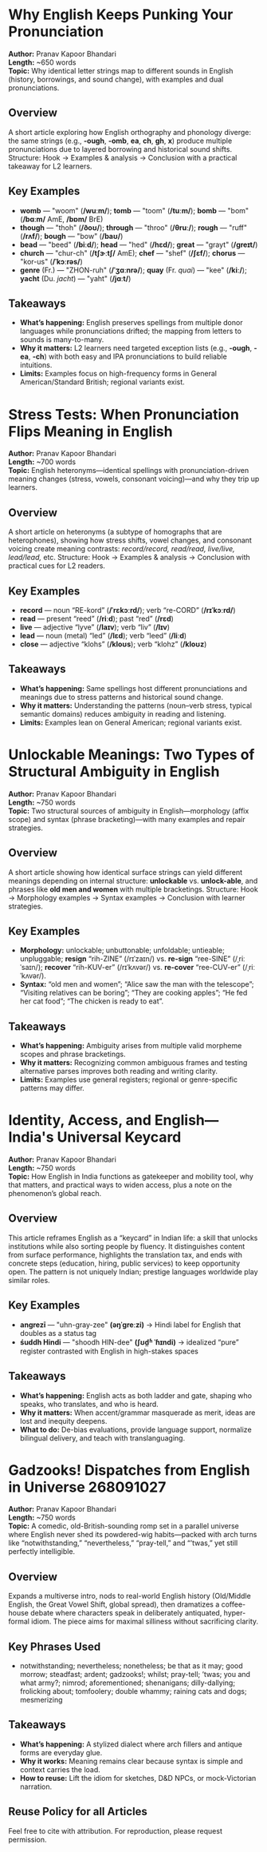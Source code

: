 # Why English Keeps Punking Your Pronunciation

**Author:** Pranav Kapoor Bhandari  
**Length:** ~650 words  
**Topic:** Why identical letter strings map to different sounds in English (history, borrowings, and sound change), with examples and dual pronunciations.

## Overview
A short article exploring how English orthography and phonology diverge: the same strings (e.g., **-ough**, **-omb**, **ea**, **ch**, **gh**, **x**) produce multiple pronunciations due to layered borrowing and historical sound shifts. Structure: Hook → Examples & analysis → Conclusion with a practical takeaway for L2 learners.

## Key Examples
- **womb** — "woom" (**/wuːm/**); **tomb** — "toom" (**/tuːm/**); **bomb** — "bom" (**/bɑːm/** AmE, **/bɒm/** BrE)  
- **though** — "thoh" (**/ðoʊ/**); **through** — "throo" (**/θruː/**); **rough** — "ruff" (**/rʌf/**); **bough** — "bow" (**/baʊ/**)  
- **bead** — "beed" (**/biːd/**); **head** — "hed" (**/hɛd/**); **great** — "grayt" (**/ɡreɪt/**)  
- **church** — "chur-ch" (**/tʃɝːtʃ/** AmE); **chef** — "shef" (**/ʃɛf/**); **chorus** — "kor-us" (**/ˈkɔːrəs/**)  
- **genre** (Fr.) — "ZHON-ruh" (**/ˈʒɑːnrə/**); **quay** (Fr. *quai*) — "kee" (**/kiː/**); **yacht** (Du. *jacht*) — "yaht" (**/jɑːt/**)

## Takeaways
- **What’s happening:** English preserves spellings from multiple donor languages while pronunciations drifted; the mapping from letters to sounds is many-to-many.  
- **Why it matters:** L2 learners need targeted exception lists (e.g., **-ough**, **-ea**, **-ch**) with both easy and IPA pronunciations to build reliable intuitions.  
- **Limits:** Examples focus on high-frequency forms in General American/Standard British; regional variants exist. <br>


# Stress Tests: When Pronunciation Flips Meaning in English

**Author:** Pranav Kapoor Bhandari  
**Length:** ~700 words  
**Topic:** English heteronyms—identical spellings with pronunciation-driven meaning changes (stress, vowels, consonant voicing)—and why they trip up learners.

## Overview
A short article on heteronyms (a subtype of homographs that are heterophones), showing how stress shifts, vowel changes, and consonant voicing create meaning contrasts: *record/record, read/read, live/live, lead/lead,* etc. Structure: Hook → Examples & analysis → Conclusion with practical cues for L2 readers.

## Key Examples
- **record** — noun “RE-kord” (**/ˈrɛkɔːrd/**); verb “re-CORD” (**/rɪˈkɔːrd/**)  
- **read** — present “reed” (**/riːd**); past “red” (**/rɛd**)  
- **live** — adjective “lyve” (**/laɪv**); verb “liv” (**/lɪv**)  
- **lead** — noun (metal) “led” (**/lɛd**); verb “leed” (**/liːd**)  
- **close** — adjective “klohs” (**/kloʊs**); verb “klohz” (**/kloʊz**)

## Takeaways
- **What’s happening:** Same spellings host different pronunciations and meanings due to stress patterns and historical sound change.  
- **Why it matters:** Understanding the patterns (noun–verb stress, typical semantic domains) reduces ambiguity in reading and listening.  
- **Limits:** Examples lean on General American; regional variants exist.


# Unlockable Meanings: Two Types of Structural Ambiguity in English <br>

**Author:** Pranav Kapoor Bhandari  
**Length:** ~750 words  
**Topic:** Two structural sources of ambiguity in English—morphology (affix scope) and syntax (phrase bracketing)—with many examples and repair strategies.

## Overview
A short article showing how identical surface strings can yield different meanings depending on internal structure: **unlockable** vs. **unlock-able**, and phrases like **old men and women** with multiple bracketings. Structure: Hook → Morphology examples → Syntax examples → Conclusion with learner strategies.

## Key Examples
- **Morphology:** unlockable; unbuttonable; unfoldable; untieable; unpluggable; **resign** “rih-ZINE” (/rɪˈzaɪn/) vs. **re-sign** “ree-SINE” (/ˌriːˈsaɪn/); **recover** “rih-KUV-er” (/rɪˈkʌvər/) vs. **re-cover** “ree-CUV-er” (/ˌriːˈkʌvər/).  
- **Syntax:** “old men and women”; “Alice saw the man with the telescope”; “Visiting relatives can be boring”; “They are cooking apples”; “He fed her cat food”; “The chicken is ready to eat”.

## Takeaways
- **What’s happening:** Ambiguity arises from multiple valid morpheme scopes and phrase bracketings.  
- **Why it matters:** Recognizing common ambiguous frames and testing alternative parses improves both reading and writing clarity.  
- **Limits:** Examples use general registers; regional or genre-specific patterns may differ.



# Identity, Access, and English—India's Universal Keycard

**Author:** Pranav Kapoor Bhandari  
**Length:** ~750 words  
**Topic:** How English in India functions as gatekeeper and mobility tool, why that matters, and practical ways to widen access, plus a note on the phenomenon’s global reach.

## Overview
This article reframes English as a “keycard” in Indian life: a skill that unlocks institutions while also sorting people by fluency. It distinguishes content from surface performance, highlights the translation tax, and ends with concrete steps (education, hiring, public services) to keep opportunity open. The pattern is not uniquely Indian; prestige languages worldwide play similar roles.

## Key Examples
- **angrezī** — "uhn-gray-zee" **(əŋˈɡreːzi)** → Hindi label for English that doubles as a status tag  
- **śuddh Hindi** — "shoodh HIN-dee" **(ʃʊd̪ʱ ˈɦɪndi)** → idealized “pure” register contrasted with English in high-stakes spaces

## Takeaways
- **What’s happening:** English acts as both ladder and gate, shaping who speaks, who translates, and who is heard.  
- **Why it matters:** When accent/grammar masquerade as merit, ideas are lost and inequity deepens.  
- **What to do:** De-bias evaluations, provide language support, normalize bilingual delivery, and teach with translanguaging.


# Gadzooks! Dispatches from English in Universe 268091027

**Author:** Pranav Kapoor Bhandari  
**Length:** ~750 words  
**Topic:** A comedic, old-British-sounding romp set in a parallel universe where English never shed its powdered-wig habits—packed with arch turns like “notwithstanding,” “nevertheless,” “pray-tell,” and “’twas,” yet still perfectly intelligible.

## Overview
Expands a multiverse intro, nods to real-world English history (Old/Middle English, the Great Vowel Shift, global spread), then dramatizes a coffee-house debate where characters speak in deliberately antiquated, hyper-formal idiom. The piece aims for maximal silliness without sacrificing clarity.

## Key Phrases Used
- notwithstanding; nevertheless; nonetheless; be that as it may; good morrow; steadfast; ardent; gadzooks!; whilst; pray-tell; ’twas; you and what army?; nimrod; aforementioned; shenanigans; dilly-dallying; frolicking about; tomfoolery; double whammy; raining cats and dogs; mesmerizing

## Takeaways
- **What’s happening:** A stylized dialect where arch fillers and antique forms are everyday glue.  
- **Why it works:** Meaning remains clear because syntax is simple and context carries the load.  
- **How to reuse:** Lift the idiom for sketches, D&D NPCs, or mock-Victorian narration.

## Reuse Policy for all Articles
Feel free to cite with attribution. For reproduction, please request permission.




